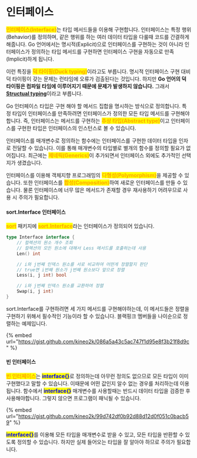 # 인터페이스

<mark style="color:orange;">**인터페이스(Interface)**</mark>는 타입 메서드들을 이용해 구현합니다. 인터페이스는 특정 행위(Behavior)를 정의하며, 같은 행위를 하는 여러 데이터 타입을 다룰때 코드를 간결하게 해줍니다. Go 언어에서는 명시적(Explicit)으로 인터페이스를 구현하는 것이 아니라 인터페이스가 정의하는 타입 메서드를 구현하면 인터페이스 구현을 자동으로 만족(Implicit)하게 됩니다.

이런 특징을 <mark style="color:orange;">**덕 타이핑(Duck typing)**</mark>이라고도 부릅니다. 명시적 인터페이스 구현 대비 덕 타이핑이 갖는 문제는 런타임에 오류가 검출된다는 것입니다. 하지만 **Go 언어의 덕 타이핑은 컴파일 타임에 이루어지기 때문에 문제가 발생하지 않습니다.** 그래서 [**Structual typing**](https://blog.carbonfive.com/structural-typing-compile-time-duck-typing/)이라고 부릅니다.

Go 인터페이스 타입은 구현 해야 할 메서드 집합을 명시하는 방식으로 정의합니다. 특정 타입이 인터페이스를 만족하려면 인터페이스가 정의한 모든 타입 메서드를 구현해야 합니다. 즉, 인터페이스는 메서드를 구현하는 <mark style="color:orange;">**추상 타입(Abstract type)**</mark>이고 인터페이스를 구현한 타입은 인터페이스의 인스턴스로 볼 수 있습니다.

인터페이스를 매개변수로 정의하는 함수에는 인터페이스를 구현한 데이터 타입을 인자로 전달할 수 있습니다. 이를 통해 매개변수의 타입별로 별개의 함수를 정의할 필요가 없어집니다. 최근에는 <mark style="color:orange;">**제네릭(Generics)**</mark>이 추가되면서 인터페이스 외에도 추가적인 선택지가 생겼습니다.

인터페이스를 이용해 객체지향 프로그래밍의 <mark style="color:orange;">**다형성(Polymorphism)**</mark>을 제공할 수 있습니다. 또한 인터페이스를 <mark style="color:orange;">**합성(Composition)**</mark>하여 새로운 인터페이스를 만들 수 있습니다. 물론 인터페이스에 너무 많은 메서드가 존재할 경우 재사용하기 어려우므로 사용 시 주의가 필요합니다.

#### sort.Interface 인터페이스

<mark style="color:orange;">**sort**</mark> 패키지에 <mark style="color:orange;">**sort.Interface**</mark>라는 인터페이스가 정의되어 있습니다.

```go
type Interface interface {
	// 컬렉션의 원소 개수 조회
	// 컬렉션의 모든 원소에 대해서 Less 메서드를 호출하는데 사용
	Len() int

	// i와 j번째 인덱스 원소를 서로 비교하여 어떤게 정렬할지 판단
	// true면 i번째 원소가 j번째 원소보다 앞으로 정렬
	Less(i, j int) bool

	// i와 j번째 인덱스 원소를 교환하여 정렬
	Swap(i, j int)
}
```

sort.Interface를 구현하려면 세 가지 메서드를 구현해야하는데, 이 메서드들은 정렬을 구현하기 위해서 필수적인 기능이라 할 수 있습니다. 블랙핑크 멤버들을 나이순으로 정렬하는 예제입니다.

{% embed url="https://gist.github.com/kineo2k/086a5a43c5ac747f1d95e8f3b21f8d9c" %}

#### 빈 인터페이스

<mark style="color:orange;">**빈 인터페이스**</mark>는 <mark style="color:blue;">**interface{}**</mark>로 정의하는데 아무런 정의도 없으므로 모든 타입이 이미 구현했다고 말할 수 있습니다. 이때문에 어떤 값인지 알수 없는 경우를 처리하는데 이용됩니다. 함수에서 <mark style="color:blue;">**interface{}**</mark> 매개변수를 사용할때는 반드시 데이터 타입을 검증한 후 사용해야합니다. 그렇지 않으면 프로그램이 패닉될 수 있습니다.

{% embed url="https://gist.github.com/kineo2k/99d742df0b92d88d12d0f051c0bacb59" %}

<mark style="color:blue;">**interface{}**</mark>를 이용해 모든 타입을 매개변수로 받을 수 있고, 모든 타입을 반환할 수 있도록 정의할 수 있습니다. 하지만 실제 들어오는 타입을 잘 알아야 하므로 주의가 필요합니다.
